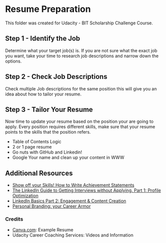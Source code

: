 # Resume Preparation
This folder was created for Udacity - BIT Scholarship Challenge Course.


## Step 1 - Identify the Job
Determine what your target job(s) is. If you are not sure what the exact job you want, take your time to research job descriptions and narrow down the options.

## Step 2 - Check Job Descriptions
Check multiple Job descriptions for the same position this will give you an idea about how to tailor your resume.

## Step 3 - Tailor Your Resume
Now time to update your resume based on the position your are going to apply. Every position requires different skills, make sure that your resume points to the skills that the position refers.
- Table of Contents Logic
- 2 or 1 page resume
- Go nuts with GitHub and Linkedin!
- Google Your name and clean up your content in WWW

## Additional Resources
- [Show off your Skills! How to Write Achievement Statements](https://www.youtube.com/watch?v=brQbk8XVBXs)
- [The LinkedIn Guide to Getting Interviews without Applying. Part 1: Profile Optimization](https://www.youtube.com/watch?v=vMFxH5zH1Fo)
- [LinkedIn Basics Part 2: Engagement & Content Creation](https://www.youtube.com/watch?v=v4WsuNc3inU)
- [Personal Branding: your Career Armor](https://www.youtube.com/watch?v=fN-HTXKxAr4)

### Credits
* [Canva.com](https://Canva.com): Example Resume
* Udacity Career Coaching Services: Videos and Information

